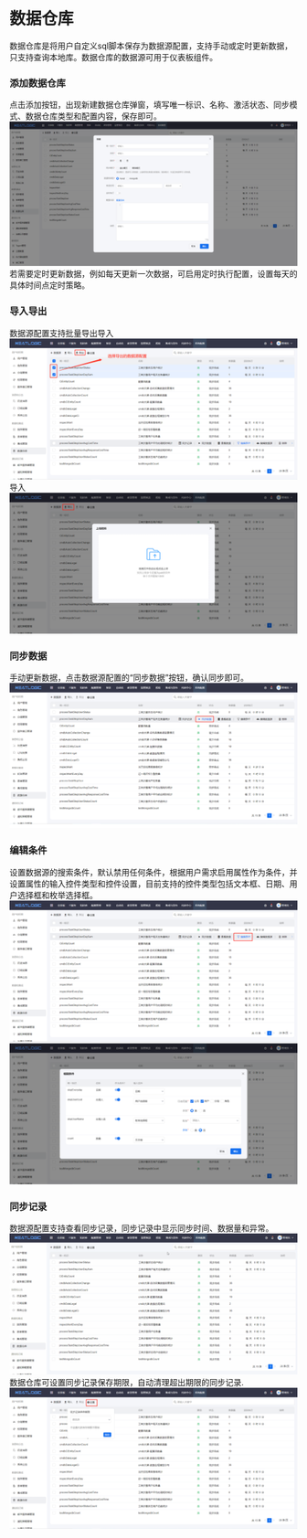 # 数据仓库
数据仓库是将用户自定义sql脚本保存为数据源配置，支持手动或定时更新数据，只支持查询本地库。数据仓库的数据源可用于仪表板组件。

### 添加数据仓库
点击添加按钮，出现新建数据仓库弹窗，填写唯一标识、名称、激活状态、同步模式、数据仓库类型和配置内容，保存即可。
![](README_IMAGES/data_warehouse/数据仓库_添加.png)
若需要定时更新数据，例如每天更新一次数据，可启用定时执行配置，设置每天的具体时间点定时策略。

### 导入导出
数据源配置支持批量导出导入
![](README_IMAGES/data_warehouse/数据仓库_导出.png)
导入
![](README_IMAGES/data_warehouse/数据仓库_导入.png)

### 同步数据
手动更新数据，点击数据源配置的“同步数据”按钮，确认同步即可。
![](README_IMAGES/data_warehouse/数据仓库_同步数据.png)

### 编辑条件
设置数据源的搜索条件，默认禁用任何条件，根据用户需求启用属性作为条件，并设置属性的输入控件类型和控件设置，目前支持的控件类型包括文本框、日期、用户选择框和枚举选择框。
![](README_IMAGES/data_warehouse/数据仓库_编辑条件1.png)
![](README_IMAGES/data_warehouse/数据仓库_编辑条件2.png)

### 同步记录
数据源配置支持查看同步记录，同步记录中显示同步时间、数据量和异常。
![](README_IMAGES/data_warehouse/数据仓库_同步记录.gif)
数据仓库可设置同步记录保存期限，自动清理超出期限的同步记录.
![](README_IMAGES/data_warehouse/数据仓库_同步记录保留期限.png)
